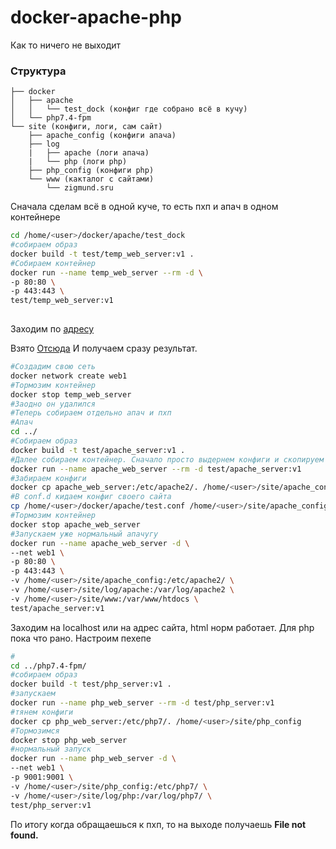 # docker-apache-php

Как то ничего не выходит

### Структура

```
├── docker 
│   ├── apache
│   │   └── test_dock (конфиг где собрано всё в кучу)
│   └── php7.4-fpm
└── site (конфиги, логи, сам сайт)
    ├── apache_config (конфиги апача)
    ├── log 
    |   ├── apache (логи апача)
    |   └── php (логи php)
    ├── php_config (конфиги php)
    └── www (какталог с сайтами)
        └── zigmund.sru
```

Сначала сделам всё в одной куче, то есть пхп и апач в одном контейнере

```bash
cd /home/<user>/docker/apache/test_dock
#собираем образ
docker build -t test/temp_web_server:v1 .
#Собираем контейнер
docker run --name temp_web_server --rm -d \
-p 80:80 \
-p 443:443 \
test/temp_web_server:v1
    
```
Заходим по [адресу](http://localhost/phpinfo.php)

Взято [Отсюда](https://github.com/8ctopus/apache-php-fpm-alpine) И получаем сразу результат.

```bash
#Создадим свою сеть
docker network create web1
#Тормозим контейнер
docker stop temp_web_server
#Заодно он удалился
#Теперь собираем отдельно апач и пхп
#Апач
cd ../
#Собираем образ
docker build -t test/apache_server:v1 .
#Далее собираем контейнер. Сначало просто выдернем конфиги и скопируем их в нужное нам место
docker run --name apache_web_server --rm -d test/apache_server:v1
#Забираем конфиги
docker cp apache_web_server:/etc/apache2/. /home/<user>/site/apache_config
#В conf.d кидаем конфиг своего сайта
cp /home/<user>/docker/apache/test.conf /home/<user>/site/apache_config/conf.d/test.conf
#Тормозим контейнер
docker stop apache_web_server
#Запускаем уже нормальный апачугу
docker run --name apache_web_server -d \
--net web1 \
-p 80:80 \
-p 443:443 \
-v /home/<user>/site/apache_config:/etc/apache2/ \
-v /home/<user>/site/log/apache:/var/log/apache2 \
-v /home/<user>/site/www:/var/www/htdocs \
test/apache_server:v1
```
Заходим на localhost или на адрес сайта, html норм работает. Для php пока что рано.
Настроим пехепе

```bash
#
cd ../php7.4-fpm/
#собираем образ
docker build -t test/php_server:v1 .
#запускаем
docker run --name php_web_server --rm -d test/php_server:v1
#тянем конфиги
docker cp php_web_server:/etc/php7/. /home/<user>/site/php_config
#Тормозимся
docker stop php_web_server
#нормальный запуск
docker run --name php_web_server -d \
--net web1 \
-p 9001:9001 \
-v /home/<user>/site/php_config:/etc/php7/ \
-v /home/<user>/site/log/php:/var/log/php7/ \
test/php_server:v1
```

По итогу когда обращаешься к пхп, то на выходе получаешь **File not found.**
